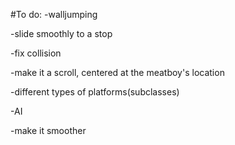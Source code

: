 #To do:
-walljumping

-slide smoothly to a stop

-fix collision

-make it a scroll, centered at the meatboy's location

-different types of platforms(subclasses)

-AI

-make it smoother



